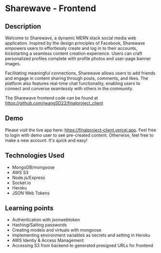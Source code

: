 # Sharewave - Frontend

## Description

Welcome to Sharewave, a dynamic MERN stack social media web application. Inspired by the design principles of Facebook, Sharewave empowers users to effortlessly create and log in to their accounts, kickstarting a seamless content creation experience. Users can craft personalized profiles complete with profile photos and user-page banner images.

Facilitating meaningful connections, Sharewave allows users to add friends and engage in content sharing through posts, comments, and likes. The platform also features real-time chat functionality, enabling users to connect and converse seamlessly with others in the community.

The Sharewave frontend code can be found at https://github.com/jwangSD22/finalproject_client

## Demo

Please visit the live app here: https://finalproject-client.vercel.app. Feel free to login with demo user to see pre-created content. Otherwise, feel free to make a new account. It's quick and easy!

## Technologies Used
- MongoDB/mongoose
- AWS S3
- Node.js/Express
- Socket.io
- Heroku
- JSON Web Tokens


## Learning points
- Authentication with jsonwebtoken
- Hashing/Salting passwords
- Creating models and virtuals with mongoose
- Implementing environment variables as secrets and setting in Heroku
- AWS Identiy & Access Management
- Accessing S3 from backend to generated presigned URLs for frontend

